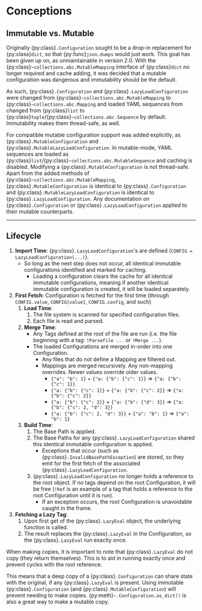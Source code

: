 # Conceptions

## Immutable vs. Mutable

Originally {py:class}`.Configuration` sought to be a drop-in replacement for {py:class}`dict`, so that {py:func}`json.dumps` would just work. This goal has been given up on, as unmaintainable in version 2.0. With the {py:class}`~collections.abc.MutableMapping` interface of {py:class}`dict` no longer required and cache adding, it was decided that a mutable configuration was dangerous and immutability should be the default.

As such, {py:class}`.Configuration` and {py:class}`.LazyLoadConfiguration` were changed from {py:class}`~collections.abc.MutableMapping` to {py:class}`~collections.abc.Mapping` and loaded YAML sequences from changed from {py:class}`list` to {py:class}`tuple`/{py:class}`~collections.abc.Sequence` by default. Immutability makes them thread-safe, as well.

For compatible mutable configuration support was added explicitly, as {py:class}`.MutableConfiguration` and {py:class}`.MutableLazyLoadConfiguration`. In mutable-mode, YAML sequences are loaded as {py:class}`list`/{py:class}`~collections.abc.MutableSequence` and caching is disabled. Modifying a {py:class}`.MutableConfiguration` is not thread-safe. Apart from the added methods of {py:class}`~collections.abc.MutableMapping`, {py:class}`.MutableConfiguration` is identical to {py:class}`.Configuration` and {py:class}`.MutableLazyLoadConfiguration` is identical to {py:class}`.LazyLoadConfiguration`. Any documentation on {py:class}`.Configuration` or {py:class}`.LazyLoadConfiguration` applied to their mutable counterparts.

---

## Lifecycle

1. **Import Time**: {py:class}`.LazyLoadConfiguration`'s are defined (`CONFIG = LazyLoadConfiguration(...)`).
   - So long as the next step does not occur, all identical immutable configurations identified and marked for caching.
     - Loading a configuration clears the cache for all identical immutable configurations, meaning if another identical immutable configuration is created, it will be loaded separately.
2. **First Fetch**: Configuration is fetched for the first time (through `CONFIG.value`, `CONFIG[value]`, `CONFIG.config`, and such)
   1. **Load Time**:
      1. The file system is scanned for specified configuration files.
      2. Each file is read and parsed.
   2. **Merge Time**:
      - Any Tags defined at the root of the file are run (i.e. the file beginning with a tag: `!Parsefile ...` or `!Merge ...`).
      - The loaded Configurations are merged in-order into one Configuration.
        - Any files that do not define a Mapping are filtered out.
        - Mappings are merged recursively. Any non-mapping overrides. Newer values override older values.
          - `{"a": "b": 1}` + `{"a: {"b": {"c": 1}}` ⇒ `{"a: {"b": {"c": 1}}`
          - `{"a: {"b": {"c": 1}}` + `{"a: {"b": {"c": 2}}` ⇒ `{"a: {"b": {"c": 2}}`
          - `{"a: {"b": {"c": 2}}` + `{"a: {"b": {"d": 3}}` ⇒ `{"a: {"b": {"c": 2, "d": 3}}`
          - `{"a: {"b": {"c": 2, "d": 3}}` + `{"a": "b": 1}` ⇒ `{"a": "b": 1}`
   3. **Build Time**:
      1. The Base Path is applied.
      2. The Base Paths for any {py:class}`.LazyLoadConfiguration` shared this identical immutable configuration is applied.
         - Exceptions that occur (such as {py:class}`.InvalidBasePathException`) are stored, so they emit for the first fetch of the associated {py:class}`.LazyLoadConfiguration`.
      3. {py:class}`.LazyLoadConfiguration` no longer holds a reference to the root object. If no tags depend on the root Configuration, it will be free (`!Ref` is an example of a tag that holds a reference to the root Configuration until it is run).
         - If an exception occurs, the root Configuration is unavoidable caught in the frame.
3. **Fetching a Lazy Tag**:
   1. Upon first get of the {py:class}`.LazyEval` object, the underlying function is called.
   2. The result replaces the {py:class}`.LazyEval` in the Configuration, so the {py:class}`.LazyEval` run exactly once.

When making copies, it is important to note that {py:class}`.LazyEval` do not copy (they return themselves). This is to aid in running exactly once and prevent cycles with the root reference.

This means that a deep copy of a {py:class}`.Configuration` can share state with the original, if any {py:class}`.LazyEval` is present. Using immutable {py:class}`.Configuration` (and {py:class}`.MutableConfiguration`) will prevent needing to make copies. {py:meth}`~.Configuration.as_dict()` is also a great way to make a mutable copy.
